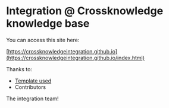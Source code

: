 # Integration @ Crossknowledge knowledge base

You can access this site here:

[https://crossknowledgeintegration.github.io](https://crossknowledgeintegration.github.io/index.html)

Thanks to:

* [Template used](http://idratherbewriting.com/documentation-theme-jekyll/index.html)
* Contributors


The integration team!